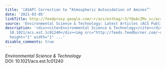 ```yaml
---
title: '[ASAP] Correction to “Atmospheric Autoxidation of Amines”'
date: '2021-03-05'
linkTitle: http://feedproxy.google.com/~r/acs/esthag/~3/YQeAcZMv_sc/acs.est.1c01240
source: 'Environmental Science & Technology: Latest Articles (ACS Publications)'
description: '<div><cite>Environmental Science & Technology</cite></div><div>DOI:
  10.1021/acs.est.1c01240</div><img src="http://feeds.feedburner.com/~r/acs/esthag/~4/YQeAcZMv_sc"
  height="1" width="1" ...'
disable_comments: true
---
```

<div><cite>Environmental Science & Technology</cite></div><div>DOI: 10.1021/acs.est.1c01240</div><img src="http://feeds.feedburner.com/~r/acs/esthag/~4/YQeAcZMv_sc" height="1" width="1" ...